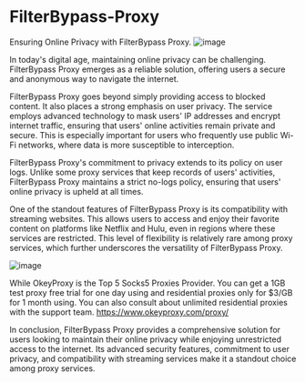 # FilterBypass-Proxy
Ensuring Online Privacy with FilterBypass Proxy.
![image](https://github.com/OkeyProxyCom/FilterBypass-Proxy/assets/150340973/6a57bc85-e522-41a1-9787-419bc09121db)

In today's digital age, maintaining online privacy can be challenging. FilterBypass Proxy emerges as a reliable solution, offering users a secure and anonymous way to navigate the internet.

FilterBypass Proxy goes beyond simply providing access to blocked content. It also places a strong emphasis on user privacy. The service employs advanced technology to mask users' IP addresses and encrypt internet traffic, ensuring that users' online activities remain private and secure. This is especially important for users who frequently use public Wi-Fi networks, where data is more susceptible to interception.

FilterBypass Proxy's commitment to privacy extends to its policy on user logs. Unlike some proxy services that keep records of users' activities, FilterBypass Proxy maintains a strict no-logs policy, ensuring that users' online privacy is upheld at all times.

One of the standout features of FilterBypass Proxy is its compatibility with streaming websites. This allows users to access and enjoy their favorite content on platforms like Netflix and Hulu, even in regions where these services are restricted. This level of flexibility is relatively rare among proxy services, which further underscores the versatility of FilterBypass Proxy.

![image](https://github.com/OkeyProxyCom/FilterBypass-Proxy/assets/150340973/eab92751-9b93-470d-a1ff-a4c0658361d0)

While OkeyProxy is the Top 5 Socks5 Proxies Provider. You can get a 1GB test proxy free trial for one day using and residential proxies only for $3/GB for 1 month using. 
You can also consult about unlimited residential proxies with the support team. 
https://www.okeyproxy.com/proxy/

In conclusion, FilterBypass Proxy provides a comprehensive solution for users looking to maintain their online privacy while enjoying unrestricted access to the internet. Its advanced security features, commitment to user privacy, and compatibility with streaming services make it a standout choice among proxy services.

